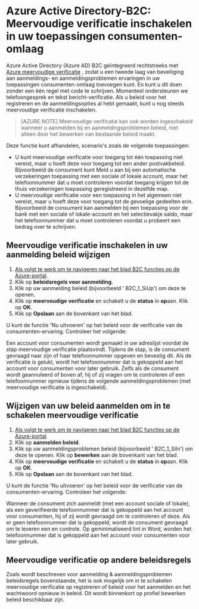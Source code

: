 <properties
    pageTitle="Azure Active Directory B2C: Meervoudige verificatie | Microsoft Azure"
    description="Meervoudige verificatie in consumenten-omlaag toepassingen die zijn beveiligd met Azure Active Directory B2C inschakelen"
    services="active-directory-b2c"
    documentationCenter=""
    authors="swkrish"
    manager="msmbaldwin"
    editor="bryanla"/>

<tags
    ms.service="active-directory-b2c"
    ms.workload="identity"
    ms.tgt_pltfrm="na"
    ms.devlang="na"
    ms.topic="article"
    ms.date="07/24/2016"
    ms.author="swkrish"/>

# <a name="azure-active-directory-b2c-enable-multi-factor-authentication-in-your-consumer-facing-applications"></a>Azure Active Directory-B2C: Meervoudige verificatie inschakelen in uw toepassingen consumenten-omlaag

Azure Active Directory (Azure AD) B2C geïntegreerd rechtstreeks met [Azure meervoudige verificatie](../multi-factor-authentication/multi-factor-authentication.md) , zodat u een tweede laag van beveiliging aan aanmeldings- en aanmeldingsproblemen ervaringen in uw toepassingen consumenten-omlaag toevoegen kunt. En kunt u dit doen zonder een één regel met code te schrijven. Momenteel ondersteunen we telefoongesprek en tekst bericht-verificatie. Als u beleid voor het registreren en de aanmeldingsopties al hebt gemaakt, kunt u nog steeds meervoudige verificatie inschakelen.

> [AZURE.NOTE]
Meervoudige verificatie kan ook worden ingeschakeld wanneer u aanmelden bij en aanmeldingsproblemen beleid, niet alleen door het bewerken van bestaande beleid maakt.

Deze functie kunt afhandelen, scenario's zoals de volgende toepassingen:

- U kunt meervoudige verificatie voor toegang tot één toepassing niet vereist, maar u hoeft deze voor toegang tot een ander postvakbeleid. Bijvoorbeeld de consument kunt Meld u aan bij een automatische verzekeringen toepassing met een sociale of lokale account, maar het telefoonnummer dat u moet controleren voordat toegang krijgen tot de thuis verzekeringen toepassing geregistreerd in dezelfde map.
- U meervoudige verificatie voor een toepassing in het algemeen niet vereist, maar u hoeft deze voor toegang tot de gevoelige gedeelten erin. Bijvoorbeeld de consument kan aanmelden bij een toepassing voor de bank met een sociale of lokale-account en het selectievakje saldo, maar het telefoonnummer dat u moet controleren voordat u probeert een bedrag over te schrijven.

## <a name="modify-your-sign-up-policy-to-enable-multi-factor-authentication"></a>Meervoudige verificatie inschakelen in uw aanmelding beleid wijzigen

1. [Als volgt te werk om te navigeren naar het blad B2C functies op de Azure-portal](active-directory-b2c-app-registration.md#navigate-to-the-b2c-features-blade).
2. Klik op **beleidsregels voor aanmelding**.
3. Klik op uw aanmelding beleid (bijvoorbeeld ' B2C_1_SiUp') om deze te openen.
4. Klik op **meervoudige verificatie** en schakelt u de **status** in **op**aan. Klik op **OK**.
5. Klik op **Opslaan** aan de bovenkant van het blad.

U kunt de functie 'Nu uitvoeren' op het beleid voor de verificatie van de consumenten-ervaring. Controleer het volgende:

Een account voor consumenten wordt gemaakt in uw adreslijst voordat de stap meervoudige verificatie plaatsvindt. Tijdens de stap, is de consument gevraagd naar zijn of haar telefoonnummer opgeven en bevestig dit. Als de verificatie is gelukt, wordt het telefoonnummer dat is gekoppeld aan het account voor consumenten voor later gebruik. Zelfs als de consument wordt geannuleerd of boven af, hij of zij vragen om te controleren of een telefoonnummer opnieuw tijdens de volgende aanmeldingsproblemen (met meervoudige verificatie is ingeschakeld).

## <a name="modify-your-sign-in-policy-to-enable-multi-factor-authentication"></a>Wijzigen van uw beleid aanmelden om in te schakelen meervoudige verificatie

1. [Als volgt te werk om te navigeren naar het blad B2C functies op de Azure-portal](active-directory-b2c-app-registration.md#navigate-to-the-b2c-features-blade).
2. Klik op **aanmelden beleid**.
3. Klik op uw aanmeldingsproblemen beleid (bijvoorbeeld ' B2C_1_SiIn') om deze te openen. Klik op **bewerken** aan de bovenkant van het blad.
4. Klik op **meervoudige verificatie** en schakelt u de **status** in **op**aan. Klik op **OK**.
5. Klik op **Opslaan** aan de bovenkant van het blad.

U kunt de functie 'Nu uitvoeren' op het beleid voor de verificatie van de consumenten-ervaring. Controleer het volgende:

Wanneer de consument zich aanmeldt (met een account sociale of lokale), als een geverifieerde telefoonnummer dat is gekoppeld aan het account voor consumenten, hij of zij wordt gevraagd om te controleren of deze. Als er geen telefoonnummer dat is gekoppeld, wordt de consument gevraagd om te leveren een en controle. Op geminimaliseerd lint in Word, worden het telefoonnummer dat is gekoppeld aan het account voor consumenten voor later gebruik.

## <a name="multi-factor-authentication-on-other-policies"></a>Meervoudige verificatie op andere beleidsregels

Zoals wordt beschreven voor aanmelding & aanmeldingsproblemen beleidsregels bovenstaande, het is ook mogelijk om in te schakelen meervoudige verificatie op registreren of beleid voor het aanmelden en het wachtwoord opnieuw in beleid. Dit wordt binnenkort op profiel bewerken beleid beschikbaar zijn.
